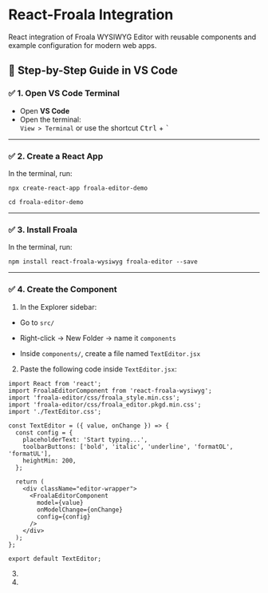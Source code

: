 # React-Froala Integration
React integration of Froala WYSIWYG Editor with reusable components and example configuration for modern web apps.

## 🔧 Step-by-Step Guide in VS Code

### ✅ 1. Open VS Code Terminal
- Open **VS Code**
- Open the terminal:  
  `View > Terminal` or use the shortcut <kbd>Ctrl</kbd> + <kbd>`</kbd>

---

### ✅ 2. Create a React App
In the terminal, run:

`npx create-react-app froala-editor-demo`

`cd froala-editor-demo`

---

### ✅ 3. Install Froala
In the terminal, run:

`npm install react-froala-wysiwyg froala-editor --save`

---

### ✅ 4. Create the Component
1. In the Explorer sidebar:

  - Go to `src/`

  - Right-click → New Folder → name it `components`

  - Inside `components/`, create a file named `TextEditor.jsx`

2. Paste the following code inside `TextEditor.jsx`:

```
import React from 'react';
import FroalaEditorComponent from 'react-froala-wysiwyg';
import 'froala-editor/css/froala_style.min.css';
import 'froala-editor/css/froala_editor.pkgd.min.css';
import './TextEditor.css';

const TextEditor = ({ value, onChange }) => {
  const config = {
    placeholderText: 'Start typing...',
    toolbarButtons: ['bold', 'italic', 'underline', 'formatOL', 'formatUL'],
    heightMin: 200,
  };

  return (
    <div className="editor-wrapper">
      <FroalaEditorComponent
        model={value}
        onModelChange={onChange}
        config={config}
      />
    </div>
  );
};

export default TextEditor;
```

3. 
4. 
   

